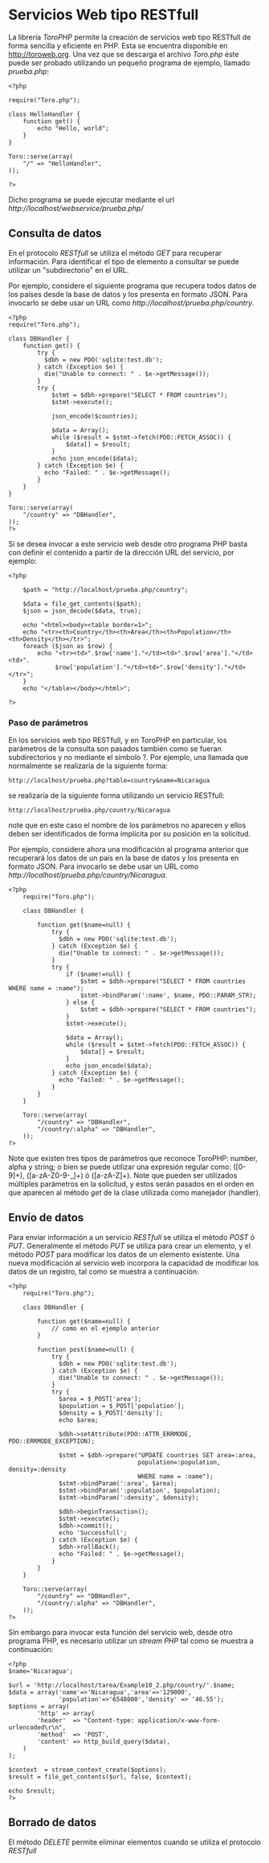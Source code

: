 # Servicios Web tipo RESTfull

La librería *ToroPHP* permite la creación de servicios web tipo RESTfull de forma sencilla y eficiente en PHP. Esta se encuentra disponible en http://toroweb.org. Una vez que se descarga el archivo *Toro.php* éste puede ser probado utilizando un pequeño programa de ejemplo, llamado *prueba.php*:

	<?php
	
	require("Toro.php");
	
	class HelloHandler {
	    function get() {
	        echo "Hello, world";
	    }
	}
	
	Toro::serve(array(
	    "/" => "HelloHandler",
	));
	
	?>

Dicho programa se puede ejecutar mediante el url *http://localhost/webservice/prueba.php/*

## Consulta de datos

En el protocolo *RESTfull* se utiliza el método *GET* para recuperar información. Para identificar el tipo de elemento a consultar se puede utilizar un "subdirectorio" en el URL.

Por ejemplo, considere el siguiente programa que recupera todos datos de los países desde la base de datos y los presenta en formato JSON. Para invocarlo se debe usar un URL como *http://localhost/prueba.php/country*.
	
	<?php
	require("Toro.php");
	
	class DBHandler {
	    function get() {
			try {
			  $dbh = new PDO('sqlite:test.db');
			} catch (Exception $e) {
			  die("Unable to connect: " . $e->getMessage());
			}
			try {
				$stmt = $dbh->prepare("SELECT * FROM countries");
				$stmt->execute();
		
				json_encode($countries);
		
				$data = Array();
				while ($result = $stmt->fetch(PDO::FETCH_ASSOC)) {
					$data[] = $result;
			    }
				echo json_encode($data);
			} catch (Exception $e) {
			  echo "Failed: " . $e->getMessage();
			}
	    }
	}
	
	Toro::serve(array(
	    "/country" => "DBHandler",
	));
	?>

Si se desea invocar a este servicio web desde otro programa PHP basta con definir el contenido a partir de la dirección URL del servicio, por ejemplo:

	<?php 
		
		$path = "http://localhost/prueba.php/country";
		
		$data = file_get_contents($path);
		$json = json_decode($data, true);
		
		echo "<html><body><table border=1>";
		echo "<tr><th>Country</th><th>Area</th><th>Population</th><th>Density</th></tr>";
		foreach ($json as $row) {
		    echo "<tr><td>".$row['name']."</td><td>".$row['area']."</td><td>".
		         $row['population']."</td><td>".$row['density']."</td></tr>";
		}
		echo "</table></body></html>";
		
	?>

### Paso de parámetros

En los servicios web tipo RESTfull, y en ToroPHP en particular, los parámetros de la consulta son pasados también como se fueran subdirectorios y no mediante el símbolo ?. Por ejemplo, una llamada que normalmente se realizaría de la siguiente forma:

	http://localhost/prueba.php?table=country&name=Nicaragua
	
se realizaría de la siguiente forma utilizando un servicio RESTfull:

	http://localhost/prueba.php/country/Nicaragua
	
note que en este caso el nombre de los parámetros no aparecen y ellos deben ser identificados de forma implícita por su posición en la solicitud.

Por ejemplo, considere ahora una modificación al programa anterior que recuperará los datos de un país en la base de datos y los presenta en formato JSON. Para invocarlo se debe usar un URL como *http://localhost/prueba.php/country/Nicaragua*.
	
	<?php
		require("Toro.php");
		
		class DBHandler {
		   
		    function get($name=null) {
				try {
				  $dbh = new PDO('sqlite:test.db');
				} catch (Exception $e) {
				  die("Unable to connect: " . $e->getMessage());
				}
				try {
					if ($name!=null) {
						$stmt = $dbh->prepare("SELECT * FROM countries WHERE name = :name");
						$stmt->bindParam(':name', $name, PDO::PARAM_STR);
					} else {
						$stmt = $dbh->prepare("SELECT * FROM countries");
					}
					$stmt->execute();
			
					$data = Array();
					while ($result = $stmt->fetch(PDO::FETCH_ASSOC)) {
						$data[] = $result;
				    }
					echo json_encode($data);
				} catch (Exception $e) {
				  echo "Failed: " . $e->getMessage();
				}
		    }
		}
		
		Toro::serve(array(
		    "/country" => "DBHandler",
		    "/country/:alpha" => "DBHandler",
		));
	?>

Note que existen tres tipos de parámetros que reconoce ToroPHP: number, alpha y string; o bien se puede utilizar una expresión regular como: ([0-9]+), ([a-zA-Z0-9-_]+) ó ([a-zA-Z]+). Note que pueden ser utilizados múltiples parámetros en la solicitud, y estos serán pasados en el orden en que aparecen al método *get* de la clase utilizada como manejador (handler).

## Envío de datos

Para enviar información a un servicio *RESTfull* se utiliza el método *POST* ó *PUT*. Generalmente el método *PUT* se utiliza para crear un elemento, y el método *POST* para modificar los datos de un elemento existente. Una nueva modificación al servicio web incorpora la capacidad de modificar los datos de un registro, tal como se muestra a continuación:

	<?php
		require("Toro.php");
		
		class DBHandler {
		   
		    function get($name=null) {
				// como en el ejemplo anterior
			}
			
		    function post($name=null) {
				try {
				  $dbh = new PDO('sqlite:test.db');
				} catch (Exception $e) {
				  die("Unable to connect: " . $e->getMessage());
				}
				try {
				  $area = $_POST['area'];
				  $population = $_POST['population'];
				  $density = $_POST['density'];
				  echo $area;
				  
				  $dbh->setAttribute(PDO::ATTR_ERRMODE, PDO::ERRMODE_EXCEPTION);
	
				  $stmt = $dbh->prepare("UPDATE countries SET area=:area,
				                        population=:population, density=:density 
										WHERE name = :name");
				  $stmt->bindParam(':area', $area);
				  $stmt->bindParam(':population', $population);
				  $stmt->bindParam(':density', $density);
	  
				  $dbh->beginTransaction();
				  $stmt->execute();
				  $dbh->commit();
				  echo 'Successfull';
				} catch (Exception $e) {
				  $dbh->rollBack();
				  echo "Failed: " . $e->getMessage();
				}
		    }
		}
		
		Toro::serve(array(
		    "/country" => "DBHandler",
		    "/country/:alpha" => "DBHandler",
		));
	?>

Sin embargo para invocar esta función del servicio web, desde otro programa PHP, es necesario utilizar un *stream PHP* tal como se muestra a continuación:

	<?php
	$name='Nicaragua';
	
	$url = 'http://localhost/tarea/Example10_2.php/country/'.$name;
	$data = array('name'=>'Nicaragua','area'=>'129000',
	              'population'=>'6548000','density' => '46.55');
	$options = array(
	        'http' => array(
	        'header'  => "Content-type: application/x-www-form-urlencoded\r\n",
	        'method'  => 'POST',
	        'content' => http_build_query($data),
	    )
	);
	
	$context  = stream_context_create($options);
	$result = file_get_contents($url, false, $context);
	
	echo $result;
	?>

## Borrado de datos

El método *DELETE* permite eliminar elementos cuando se utiliza el protocolo *RESTfull*


